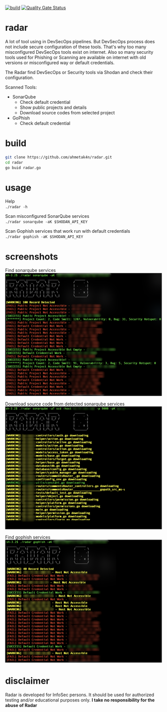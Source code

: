 [![build](https://github.com/ahmetak4n/radar/actions/workflows/build.yml/badge.svg?branch=master&event=push)](https://github.com/ahmetak4n/radar/actions/workflows/build.yml)
[![Quality Gate Status](https://sonarcloud.io/api/project_badges/measure?project=ahmetak4n_radar&metric=alert_status)](https://sonarcloud.io/dashboard?id=ahmetak4n_radar)

# radar
A lot of tool using in DevSecOps pipelines. But DevSecOps process does not include secure configuration of these tools. That's why too many misconfigured DevSecOps tools exist on internet. Also so many security tools used for Phishing or Scanning are available on internet with old versions or misconfigured way or default credentials.

The Radar find DevSecOps or Security tools via Shodan and check their configuration.

Scanned Tools:
- SonarQube
  - Check default credential
  - Show public projects and details
  - Download source codes from selected project
- GoPhish
  - Check default credential

# build
```bash
git clone https://github.com/ahmetak4n/radar.git
cd radar
go buid radar.go
```

# usage
Help
<br>
`./radar -h`

Scan misconfigured SonarQube services
<br>
`./radar sonarqube -aK $SHODAN_API_KEY` 

Scan Gophish services that work run with default credentials
<br>
`./radar gophish -aK $SHODAN_API_KEY` 

# screenshots
Find sonarqube services
![sonar_how_to](https://github.com/ahmetak4n/radar/blob/master/sonarqube_how_to.png)

Download source code from detected sonarqube services
![sonar_how_to](https://github.com/ahmetak4n/radar/blob/master/sonarqube_scd_how_to.png)

Find gophish services
![gophish_how_to](https://github.com/ahmetak4n/radar/blob/master/gophish_how_to.png)

# disclaimer
Radar is developed for InfoSec persons. It should be used for authorized testing and/or educational purposes only.
**I take no responsibility for the abuse of Radar**
